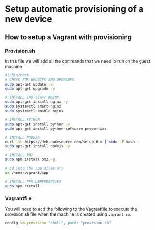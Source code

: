 # Setup automatic provisioning of a new device

## How to setup a Vagrant with provisioning

### Provision.sh

In this file we will add all the commands that we need to run on the guest machine.

```bash
#!/bin/bash
# CHECK FOR UPDATES AND UPGRADES
sudo apt-get update -y
sudo apt-get upgrade -y

# INSTALL AND START NGINX
sudo apt-get install nginx -y
sudo systemctl start nginx
sudo systemctl enable nginx

# INSTALL PYTHON
sudo apt-get install python -y
sudo apt-get install python-software-properties

# INSTALL NODEJS
curl -sL https://deb.nodesource.com/setup_6.x | sudo -E bash -
sudo apt-get install nodejs -y

# INSTALL PM2
sudo npm install pm2 -g

# Cd into the app directory
cd /home/vagrant/app

# INSTALL NPM DEPENDENCIES
sudo npm install
```

### Vagrantfile

You will need to add the following to the Vagrantfile to execute the provision.sh file when the machine is created using `vagrant up`.

```ruby
config.vm.provision "shell", path: "provision.sh"
```
